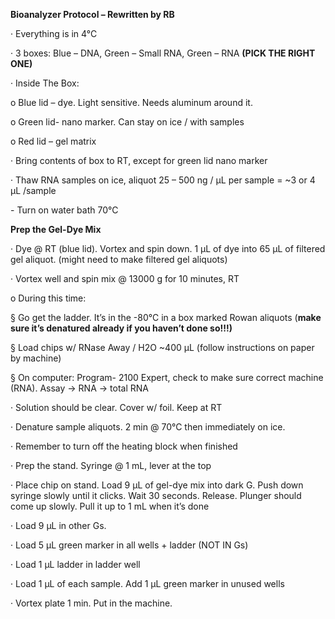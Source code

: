 

**Bioanalyzer Protocol – Rewritten by RB**

·    Everything is in 4°C 

·    3 boxes: Blue – DNA, Green – Small RNA, Green – RNA  **(PICK THE RIGHT ONE)**

·    Inside The Box:

o  Blue lid – dye. Light sensitive. Needs aluminum around it.

o  Green lid- nano marker. Can stay on ice / with samples

o  Red lid – gel matrix 

·    Bring contents of box to RT, except for green lid nano marker

·    Thaw RNA samples on ice, aliquot 25 – 500 ng / µL per sample = ~3 or 4 µL /sample

\-     Turn on water bath 70°C

 

**Prep the Gel-Dye Mix**

·    Dye @ RT (blue lid). Vortex and spin down. 1 µL of dye into 65 µL of filtered gel aliquot. (might need to make filtered gel aliquots)

·    Vortex well and spin mix @ 13000 g for 10 minutes, RT

o  During this time:

§ Go get the ladder. It’s in the -80°C in a box marked Rowan aliquots (**make sure it’s denatured already if you haven’t done so!!!)**

§ Load chips w/ RNase Away / H2O ~400 µL (follow instructions on paper by machine)

§ On computer: Program- 2100 Expert, check to make sure correct machine (RNA). Assay -> RNA -> total RNA

·    Solution should be clear. Cover w/ foil. Keep at RT

·    Denature sample aliquots. 2 min @ 70°C then immediately on ice.

·    Remember to turn off the heating block when finished



·    Prep the stand. Syringe @ 1 mL, lever at the top 

·    Place chip on stand. Load 9 µL of gel-dye mix into dark G. Push down syringe slowly until it clicks. Wait 30 seconds. Release. Plunger should come up slowly. Pull it up to 1 mL when it’s done

·    Load 9 µL in other Gs. 

·    Load 5 µL green marker in all wells + ladder (NOT IN Gs)

·    Load 1 µL ladder in ladder well

·    Load 1 µL of each sample. Add 1 µL green marker in unused wells

·    Vortex plate 1 min. Put in the machine. 

 

 